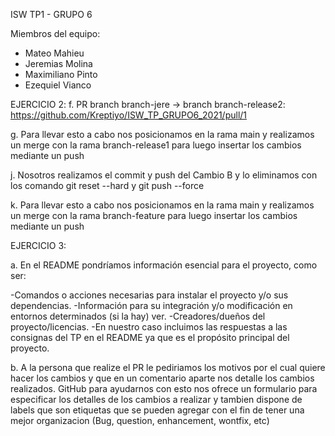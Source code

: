 ISW TP1 - GRUPO 6

Miembros del equipo:
<ul>
<li>Mateo Mahieu</li>
<li>Jeremias Molina</li>
<li>Maximiliano Pinto</li>
  <li>Ezequiel Vianco</li>
  </ul>

EJERCICIO 2:
f. PR branch branch-jere -> branch branch-release2: https://github.com/Kreptiyo/ISW_TP_GRUPO6_2021/pull/1

g. Para llevar esto a cabo nos posicionamos en la rama main y realizamos un merge con la rama branch-release1 para luego insertar los cambios mediante un push

j. Nosotros realizamos el commit y push del Cambio B y lo eliminamos con los comando git reset --hard y git push --force

k. Para llevar esto a cabo nos posicionamos en la rama main y realizamos un merge con la rama branch-feature para luego insertar los cambios mediante un push

EJERCICIO 3:

a. En el README pondríamos información esencial para el proyecto, como ser:

-Comandos o acciones necesarias para instalar el proyecto y/o sus dependencias.
-Información para su integración y/o modificación en entornos determinados (si la hay) ver.
-Creadores/dueños del proyecto/licencias.
-En nuestro caso incluimos las respuestas a las consignas del TP en el README ya que es el propósito principal del proyecto.

b. A la persona que realize el PR le pediriamos los motivos por el cual quiere hacer los cambios y que en un comentario aparte nos detalle los cambios realizados.
GitHub para ayudarnos con esto nos ofrece un formulario para especificar los detalles de los cambios a realizar y tambien dispone de labels que son etiquetas que se pueden agregar con el fin de tener una mejor organizacion (Bug, question, enhancement, wontfix, etc)

